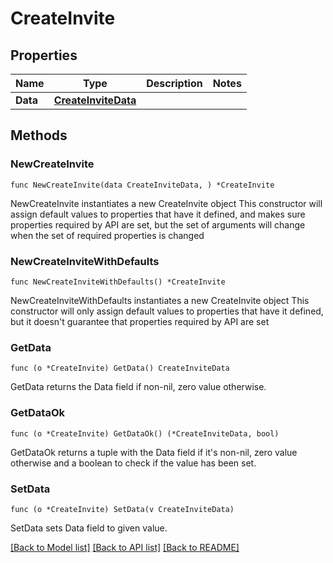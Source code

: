 # CreateInvite

## Properties

Name | Type | Description | Notes
------------ | ------------- | ------------- | -------------
**Data** | [**CreateInviteData**](CreateInviteData.md) |  | 

## Methods

### NewCreateInvite

`func NewCreateInvite(data CreateInviteData, ) *CreateInvite`

NewCreateInvite instantiates a new CreateInvite object
This constructor will assign default values to properties that have it defined,
and makes sure properties required by API are set, but the set of arguments
will change when the set of required properties is changed

### NewCreateInviteWithDefaults

`func NewCreateInviteWithDefaults() *CreateInvite`

NewCreateInviteWithDefaults instantiates a new CreateInvite object
This constructor will only assign default values to properties that have it defined,
but it doesn't guarantee that properties required by API are set

### GetData

`func (o *CreateInvite) GetData() CreateInviteData`

GetData returns the Data field if non-nil, zero value otherwise.

### GetDataOk

`func (o *CreateInvite) GetDataOk() (*CreateInviteData, bool)`

GetDataOk returns a tuple with the Data field if it's non-nil, zero value otherwise
and a boolean to check if the value has been set.

### SetData

`func (o *CreateInvite) SetData(v CreateInviteData)`

SetData sets Data field to given value.



[[Back to Model list]](../README.md#documentation-for-models) [[Back to API list]](../README.md#documentation-for-api-endpoints) [[Back to README]](../README.md)


